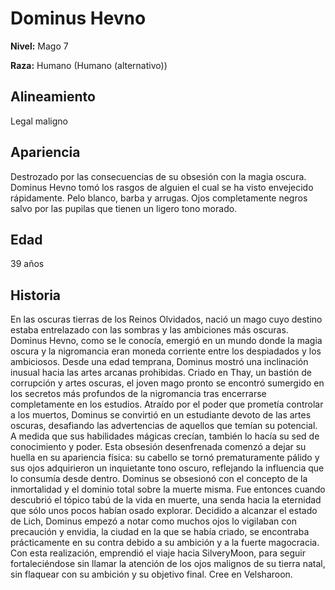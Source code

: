 # Dominus Hevno

**Nivel:** Mago 7

**Raza:** Humano (Humano (alternativo))

## Alineamiento
Legal maligno

## Apariencia
Destrozado por las consecuencias de su obsesión con la magia oscura. Dominus Hevno tomó los rasgos de alguien el cual se ha visto envejecido rápidamente.  Pelo blanco, barba y arrugas. Ojos completamente negros salvo por las pupilas que tienen un ligero tono morado.

## Edad
39 años

## Historia
En las oscuras tierras de los Reinos Olvidados, nació un mago cuyo destino estaba entrelazado con las sombras y las ambiciones más oscuras. Dominus Hevno, como se le conocía, emergió en un mundo donde la magia oscura y la nigromancia eran moneda corriente entre los despiadados y los ambiciosos.
Desde una edad temprana, Dominus mostró una inclinación inusual hacia las artes arcanas prohibidas. Criado en Thay, un bastión de corrupción y artes oscuras, el joven mago pronto se encontró sumergido en los secretos más profundos de la nigromancia tras encerrarse completamente en los estudios. Atraído por el poder que prometía controlar a los muertos, Dominus se convirtió en un estudiante devoto de las artes oscuras, desafiando las advertencias de aquellos que temían su potencial.
A medida que sus habilidades mágicas crecían, también lo hacía su sed de conocimiento y poder. Esta obsesión desenfrenada comenzó a dejar su huella en su apariencia física: su cabello se tornó prematuramente pálido y sus ojos adquirieron un inquietante tono oscuro, reflejando la influencia que lo consumía desde dentro. Dominus se obsesionó con el concepto de la inmortalidad y el dominio total sobre la muerte misma. Fue entonces cuando descubrió el tópico tabú de la vida en muerte, una senda hacia la eternidad que sólo unos pocos habían osado explorar.
Decidido a alcanzar el estado de Lich, Dominus empezó a notar como muchos ojos lo vigilaban con precaución y envidia, la ciudad en la que se había criado, se encontraba prácticamente en su contra debido a su ambición y a la fuerte magocracia.
Con esta realización, emprendió el viaje hacia SilveryMoon, para seguir fortaleciéndose sin llamar la atención de los ojos malignos de su tierra natal, sin flaquear con su ambición y su objetivo final.
Cree en Velsharoon.


